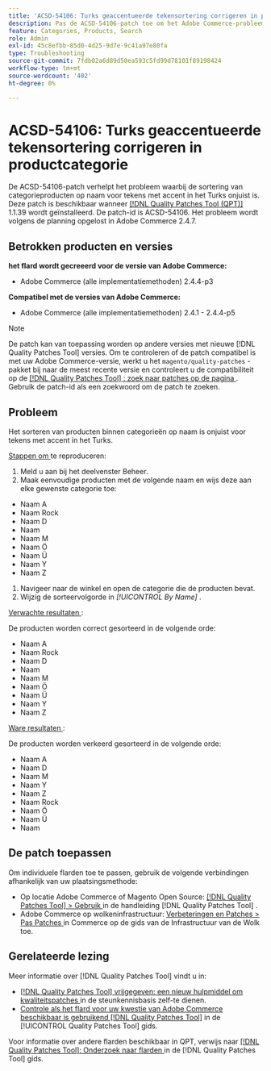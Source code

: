 ```yaml
---
title: 'ACSD-54106: Turks geaccentueerde tekensortering corrigeren in productcategorie'
description: Pas de ACSD-54106-patch toe om het Adobe Commerce-probleem op te lossen waarbij de sortering van categorieproducten op naam voor tekens met accent in het Turks onjuist is.
feature: Categories, Products, Search
role: Admin
exl-id: 45c8efbb-85d0-4d25-9d7e-9c41a97e80fa
type: Troubleshooting
source-git-commit: 7fdb02a6d89d50ea593c5fd99d78101f89198424
workflow-type: tm+mt
source-wordcount: '402'
ht-degree: 0%

---
```


# ACSD-54106: Turks geaccentueerde tekensortering corrigeren in productcategorie

De ACSD-54106-patch verhelpt het probleem waarbij de sortering van categorieproducten op naam voor tekens met accent in het Turks onjuist is. Deze patch is beschikbaar wanneer [[!DNL Quality Patches Tool (QPT)] ](https://experienceleague.adobe.com/nl/docs/commerce-operations/tools/quality-patches-tool/quality-patches-tool-to-self-serve-quality-patches) 1.1.39 wordt geïnstalleerd. De patch-id is ACSD-54106. Het probleem wordt volgens de planning opgelost in Adobe Commerce 2.4.7.

## Betrokken producten en versies

**het flard wordt gecreeerd voor de versie van Adobe Commerce:**

* Adobe Commerce (alle implementatiemethoden) 2.4.4-p3

**Compatibel met de versies van Adobe Commerce:**

* Adobe Commerce (alle implementatiemethoden) 2.4.1 - 2.4.4-p5

>[!NOTE]
>
>De patch kan van toepassing worden op andere versies met nieuwe [!DNL Quality Patches Tool] versies. Om te controleren of de patch compatibel is met uw Adobe Commerce-versie, werkt u het `magento/quality-patches` -pakket bij naar de meest recente versie en controleert u de compatibiliteit op de [[!DNL Quality Patches Tool] : zoek naar patches op de pagina ](https://experienceleague.adobe.com/tools/commerce-quality-patches/index.html?lang=nl-NL) . Gebruik de patch-id als een zoekwoord om de patch te zoeken.

## Probleem

Het sorteren van producten binnen categorieën op naam is onjuist voor tekens met accent in het Turks.

<u> Stappen om </u> te reproduceren:

1. Meld u aan bij het deelvenster Beheer.
1. Maak eenvoudige producten met de volgende naam en wijs deze aan elke gewenste categorie toe:

* Naam A
* Naam Rock
* Naam D
* Naam
* Naam M
* Naam Ö
* Naam Ü
* Naam Y
* Naam Z

1. Navigeer naar de winkel en open de categorie die de producten bevat.
1. Wijzig de sorteervolgorde in *[!UICONTROL By Name]* .

<u> Verwachte resultaten </u>:

De producten worden correct gesorteerd in de volgende orde:

* Naam A
* Naam Rock
* Naam D
* Naam
* Naam M
* Naam Ö
* Naam Ü
* Naam Y
* Naam Z

<u> Ware resultaten </u>:

De producten worden verkeerd gesorteerd in de volgende orde:

* Naam A
* Naam D
* Naam M
* Naam Y
* Naam Z
* Naam Rock
* Naam Ö
* Naam Ü
* Naam

## De patch toepassen

Om individuele flarden toe te passen, gebruik de volgende verbindingen afhankelijk van uw plaatsingsmethode:

* Op locatie Adobe Commerce of Magento Open Source: [[!DNL Quality Patches Tool] > Gebruik ](/help/tools/quality-patches-tool/usage.md) in de handleiding [!DNL Quality Patches Tool] .
* Adobe Commerce op wolkeninfrastructuur: [ Verbeteringen en Patches > Pas Patches ](https://experienceleague.adobe.com/docs/commerce-cloud-service/user-guide/develop/upgrade/apply-patches.html?lang=nl-NL) in Commerce op de gids van de Infrastructuur van de Wolk toe.

## Gerelateerde lezing

Meer informatie over [!DNL Quality Patches Tool] vindt u in:

* [[!DNL Quality Patches Tool]  vrijgegeven: een nieuw hulpmiddel om kwaliteitspatches ](https://experienceleague.adobe.com/nl/docs/commerce-operations/tools/quality-patches-tool/quality-patches-tool-to-self-serve-quality-patches) in de steunkennisbasis zelf-te dienen.
* [ Controle als het flard voor uw kwestie van Adobe Commerce beschikbaar is gebruikend  [!DNL Quality Patches Tool]](/help/tools/quality-patches-tool/patches-available-in-qpt/check-patch-for-magento-issue-with-magento-quality-patches.md) in de [!UICONTROL Quality Patches Tool] gids.


Voor informatie over andere flarden beschikbaar in QPT, verwijs naar [[!DNL Quality Patches Tool]: Onderzoek naar flarden ](https://experienceleague.adobe.com/tools/commerce-quality-patches/index.html?lang=nl-NL) in de [!DNL Quality Patches Tool] gids.
